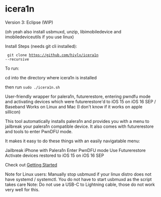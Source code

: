 # icera1n

Version 3: Eclipse (WIP)

(oh yeah also install usbmuxd, unzip, libimobiledevice and imobiledeviceutils if you use linux)

Install Steps (needs git cli installed):

<code> git clone https://github.com/hiylx/icera1n --recursive </code>

To run:

cd into the directory where icera1n is installed

then run <code>sudo ./icera1n.sh</code>


User-friendly wrapper for palera1n, futurerestore, entering pwndfu mode and activating devices which were futurerestore'd to iOS 15 on iOS 16 SEP / Baseband
Works on Linux and Mac (I don't know if it works on apple sillicon)

This tool automatically installs palera1n and provides you with a
menu to jailbreak your palera1n compatible device. It also comes
with futurerestore and tools to enter PwnDFU mode.

It makes it easy to do these things with an easily navigatable menu:

Jailbreak iPhone with Palera1n
Enter PwnDFU mode
Use Futurerestore
Activate devices restored to iOS 15 on iOS 16 SEP

Check out [Getting Started](https://github.com/hiylx/icera1n/blob/main/Guides/getstarted.md)

Note for Linux users: Manually stop usbmuxd if your linux distro does not have systemd / systemctl. You do not have to start usbmuxd as the script takes care
Note: Do not use a USB-C to Lightning cable, those do not work very well for this.
